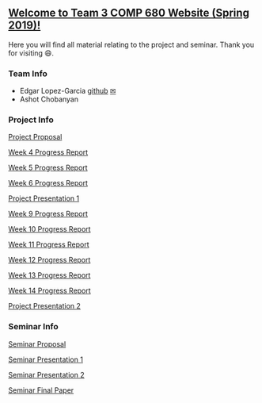 ## [Welcome to Team 3 COMP 680 Website (Spring 2019)!](https://elopezga.github.io/comp_680_website/)
Here you will find all material relating to the project and seminar. Thank you for visiting 😄.

### Team Info
- Edgar Lopez-Garcia [github](https://github.com/elopezga) [✉](mailto:edgar.lopezgarcia.266@my.csun.edu)
- Ashot Chobanyan

### Project Info
[Project Proposal](/Assets/Reports/Project_Proposal_Team_3.pdf)

[Week 4 Progress Report](/Assets/Reports/Week04_PR_Sp_2019_Tteam_no.xlsx)

[Week 5 Progress Report](/Assets/Reports/Week05_PR_Sp_2019_Tteam_no.xlsx)

[Week 6 Progress Report](/Assets/Reports/Week06_PR_Sp_2019_Tteam_no.xlsx)

[Project Presentation 1]()

[Week 9 Progress Report](/Assets/Reports/Week09_PR-Sp_2019_Tteam_3.xlsx)

[Week 10 Progress Report](/Assets/Reports/Week10_PR-Sp_2019_Tteam_3.xlsx)

[Week 11 Progress Report](/Assets/Reports/Week11_PR-Sp_2019_Tteam_3.xlsx)

[Week 12 Progress Report](/Assets/Reports/Week12_PR-Sp_2019_Tteam_3.xlsx)

[Week 13 Progress Report](/Assets/Reports/Week13_PR-Sp_2019_Tteam_3.xlsx)

[Week 14 Progress Report](/Assets/Reports/Week14_PR-Sp_2019_Tteam_3.xlsx)

[Project Presentation 2]()

### Seminar Info
[Seminar Proposal](/Assets/Reports/Seminar_Proposal_Team_3.pdf)

[Seminar Presentation 1]()

[Seminar Presentation 2]()

[Seminar Final Paper]()
